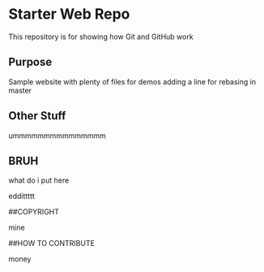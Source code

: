 # Starter Web Repo

This repository is for showing how Git and GitHub work

## Purpose

Sample website with plenty of files for demos
adding a line for rebasing in master

## Other Stuff

ummmmmmmmmmmmmmm

## BRUH

what do i put here

eddittttt

##COPYRIGHT

mine

##HOW TO CONTRIBUTE

money